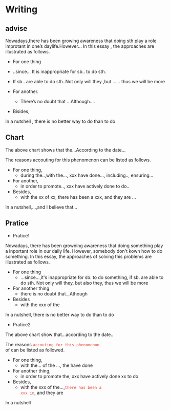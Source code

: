 # Writing

## advise

Nowadays,there has been growing awareness that doing sth play a role improtant in one’s daylife.However… In this essay , the approaches are illustrated as follows.

- For one thing
- ..since… It is inappropriate for sb.. to do sth.
- If sb.. are able to do sth..Not only will they ,but …… thus we will be more

- For another.
  - There’s no doubt that …Although….

- Bisides,

In a nutshell , there is no better way to do than to do  

## Chart

The above chart shows that the...According to the date...

The reasons accouting for this phenomenon can be listed as follows.

- For one thing,
  - during the..,with the..., xxx have done..., including.., ensuring...
- For another,
  - in order to promote.., xxx have actively done to do..
- Besides,
  - with the xx of xx, there has been a xxx, and they are ...

In a nutshell,...,and I believe that...

## Pratice

- Pratice1

Nowadays, there has been growning awareness that doing something play a inportant role in our daily life. However, somebody don't kown how to do something. In this essay, the approaches of solving this problems are illustrated as follows.

- For one thing
  - ...since...,it's inappropriate for sb. to do something, if sb. are able to do sth. Not only will they, but also they, thus we will be more
- For another thing
  - there is no doubt that..,Athough
- Besides
  - with the xxx of the

In a nutshell, there is no better way to do than to do

- Pratice2

The above chart show that...according to the date..

The reasons <code style="color:#ea4335">accouting for this phenomenon </code> of can be listed as followed.

- For one thing,
  - with the... of the ..., the have done
- For another thing,
  - in order to promote the, xxx have actively done xx to do
- Besides,
  - with the xxx of the...,<code style="color:#ea4335">there has been a xxx in</code>, and they are

In a nutshell
